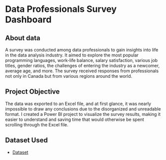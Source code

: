 # Data Professionals Survey Dashboard
## About data
A survey was conducted among data professionals to gain insights into life in the data analysis industry. It aimed to explore the most popular programming languages, work-life balance, salary satisfaction, various job titles, gender ratios, the challenges of entering the industry as a newcomer, average age, and more. The survey received responses from professionals not only in Canada but from various regions around the world.

## Project Objective
The data was exported to an Excel file, and at first glance, it was nearly impossible to draw any conclusions due to the disorganized and unreadable format.
I created a Power BI project to visualize the survey results, making it easier to understand and saving time that would otherwise be spent scrolling through the Excel file.

## Dataset Used
- <a href="https://github.com/AlexTheAnalyst/Power-BI/blob/main/Power%20BI%20-%20Final%20Project.xlsx">Dataset
